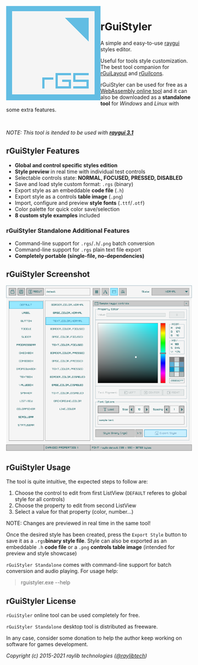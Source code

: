 <img align="left" src="logo/rguistyler_256x256.png" width=256>

# rGuiStyler

A simple and easy-to-use [raygui](https://github.com/raysan5/raygui) styles editor.

Useful for tools style customization. The best tool companion for [rGuiLayout](https://raylibtech.itch.io/rguilayout) and [rGuiIcons](https://raylibtech.itch.io/rguiicons).

rGuiStyler can be used for free as a [WebAssembly online tool](https://raylibtech.itch.io/rfxgen) and it can also be downloaded as a **standalone tool** for _Windows_ and _Linux_ with some extra features.

<br>

_NOTE: This tool is itended to be used with [**raygui 3.1**](https://github.com/raysan5/raygui)_

## rGuiStyler Features

 - **Global and control specific styles edition**
 - **Style preview** in real time with individual test controls
 - Selectable controls state: **NORMAL, FOCUSED, PRESSED, DISABLED**
 - Save and load style custom format: `.rgs` (binary)
 - Export style as an embeddable **code file** (`.h`)
 - Export style as a controls **table image** (`.png`)
 - Import, configure and preview **style fonts** (`.ttf`/`.otf`)
 - Color palette for quick color save/selection
 - **8 custom style examples** included
 
### rGuiStyler Standalone Additional Features

 - Command-line support for `.rgs`/`.h`/`.png` batch conversion
 - Command-line support for `.rgs` plain text file export
 - **Completely portable (single-file, no-dependencies)**

## rGuiStyler Screenshot

![rGuiStyler](screenshots/rguistyler_v350_light_shot01.png)
 
## rGuiStyler Usage

The tool is quite intuitive, the expected steps to follow are: 
 1. Choose the control to edit from first ListView (`DEFAULT` referes to global style for all controls)
 2. Choose the property to edit from second ListView
 3. Select a value for that property (color, number...)
 
NOTE: Changes are previewed in real time in the same tool! 

Once the desired style has been created, press the `Export Style` button to save it as a `.rgs`**binary style file**. Style can also be exported as an embeddable `.h` **code file** or a `.png` **controls table image** (intended for preview and style showcase)

`rGuiStyler Standalone` comes with command-line support for batch conversion and audio playing. For usage help:

 > rguistyler.exe --help

## rGuiStyler License

`rGuiStyler` online tool can be used completely for free.

`rGuiStyler Standalone` desktop tool is distributed as freeware. 

In any case, consider some donation to help the author keep working on software for games development.

*Copyright (c) 2015-2021 raylib technologies ([@raylibtech](https://twitter.com/raylibtech))*
